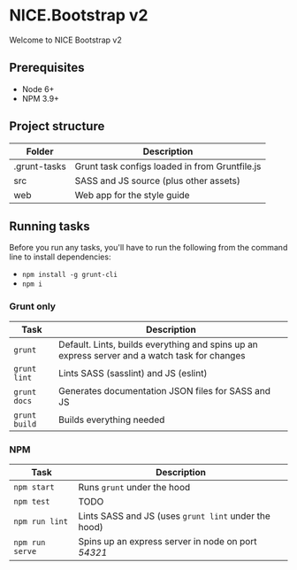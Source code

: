 # NICE.Bootstrap v2

Welcome to NICE Bootstrap v2

## Prerequisites

- Node 6+
- NPM 3.9+

## Project structure

| Folder | Description |
| ---- | ----------- |
| .grunt-tasks | Grunt task configs loaded in from Gruntfile.js |
| src | SASS and JS source (plus other assets) |
| web | Web app for the style guide |

## Running tasks

Before you run any tasks, you'll have to run the following from the command line to install dependencies:

- `npm install -g grunt-cli`
- `npm i`

### Grunt only

| Task | Description |
| ---- | ----------- |
| `grunt`      | Default. Lints, builds everything and spins up an express server and a watch task for changes |
| `grunt lint` | Lints SASS (sasslint) and JS (eslint) |
| `grunt docs` | Generates documentation JSON files for SASS and JS |
| `grunt build` | Builds everything needed |

### NPM

| Task | Description |
| ---- | ----------- |
| `npm start`     | Runs `grunt` under the hood |
| `npm test`      | TODO |
| `npm run lint`  | Lints SASS and JS (uses `grunt lint` under the hood) |
| `npm run serve` | Spins up an express server in node on port *54321* |
